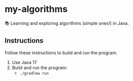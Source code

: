 # my-algorithms

📚 Learning and exploring algorithms (simple ones!) in Java.

## Instructions

Follow these instructions to build and run the program.

1. Use Java 17
2. Build and run the program:
   * `./gradlew run`
